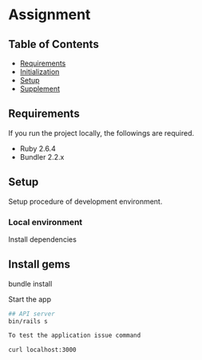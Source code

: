 # Assignment

## Table of Contents
* [Requirements](##requirements)
* [Initialization](##initialization)
* [Setup](##setup)
* [Supplement](##supplement)

## Requirements

If you run the project locally, the followings are required.
- Ruby 2.6.4
- Bundler 2.2.x

## Setup
Setup procedure of development environment.

### Local environment

Install dependencies

## Install gems
bundle install

Start the app
```bash
## API server
bin/rails s

To test the application issue command

curl localhost:3000
